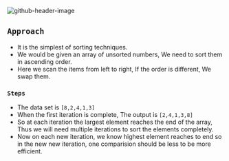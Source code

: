 ![github-header-image](https://github.com/devrath/studious-ds-adventure/assets/1456191/52d85587-2e2d-4846-a620-eb85396fa5ae)

## `Approach`
* It is the simplest of sorting techniques.
* We would be given an array of unsorted numbers, We need to sort them in ascending order.
* Here we scan the items from left to right, If the order is different, We swap them.

### `Steps`
* The data set is `[8,2,4,1,3]`
* When the first iteration is complete, The output is `[2,4,1,3,8]`
* So at each iteration the largest element reaches the end of the array, Thus we will need multiple iterations to sort the elements completely.
* Now on each new iteration, we know highest element reaches to end so in the new new iteration, one comparision should be less to be more efficient.
  

